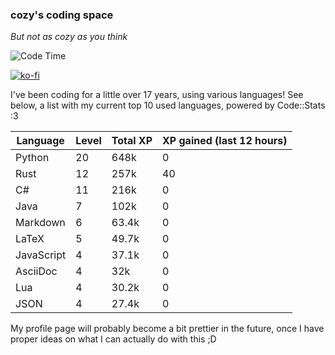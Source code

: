 ### cozy's coding space
*But not as cozy as you think*

![Code Time](https://img.shields.io/endpoint?style=flat&url=https://codetime-api.datreks.com/badge/2173?logoColor=white%26project=%26recentMS=0%26showProject=false)

[![ko-fi](https://ko-fi.com/img/githubbutton_sm.svg)](https://ko-fi.com/J3J75ITL4)

I've been coding for a little over 17 years, using various languages! See below, a list with my current top 10 used languages, powered by Code::Stats :3
    
| Language | Level | Total XP | XP gained (last 12 hours) |
| --- | --- | --- | --- |
| Python | 20 | 648k | 0 |
| Rust | 12 | 257k | 40 |
| C# | 11 | 216k | 0 |
| Java | 7 | 102k | 0 |
| Markdown | 6 | 63.4k | 0 |
| LaTeX | 5 | 49.7k | 0 |
| JavaScript | 4 | 37.1k | 0 |
| AsciiDoc | 4 | 32k | 0 |
| Lua | 4 | 30.2k | 0 |
| JSON | 4 | 27.4k | 0 |
    
My profile page will probably become a bit prettier in the future, once I have proper ideas on what I can actually do with this ;D